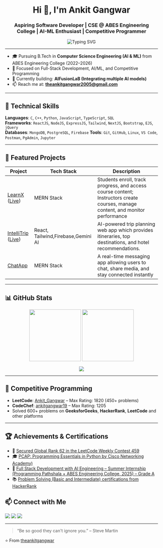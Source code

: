 <h1 align="center">Hi 👋, I'm Ankit Gangwar</h1>
<h3 align="center">Aspiring Software Developer | CSE @ ABES Engineering College | AI-ML Enthusiast | Competitive Programmer</h3>

<p align="center">
  <img src="https://readme-typing-svg.demolab.com?font=Fira+Code&size=22&pause=1000&color=00FFB3&center=true&vCenter=true&width=500&lines=Full-Stack+Developer;Competitive+Programmer;Open+Source+Contributor;AI/ML+Learner" alt="Typing SVG" />
</p>

---

- 🎓 Pursuing B.Tech in **Computer Science Engineering (AI & ML)** from ABES Engineering College (2022–2026)
- 🧠 Focused on Full-Stack Development, AI/ML, and Competitive Programming
- 🚀 Currently building: **AIFusionLaB (Integrating multiple AI models)**
- 📫 Reach me at: **theankitgangwar2005@gmail.com**

---

## 🔧 Technical Skills

**Languages**: `C`, `C++`, `Python`, `JavaScript`, `TypeScript`, `SQL`  
**Frameworks**: `ReactJS`, `NodeJS`, `ExpressJS`, `Tailwind`, `NextJS`, `Bootstrap`, `EJS`, `jQuery`  
**Databases**: `MongoDB`, `PostgreSQL`, `Firebase`
**Tools**: `Git`, `GitHub`, `Linux`, `VS Code`, `Postman`, `PgAdmin`, `Jupyter`

---

## 🚀 Featured Projects

| Project | Tech Stack | Description |
|--------|------------|-------------|
| [LearnX](https://github.com/theankitgangwar/Learning_Management_System) ([Live](https://learnxx.vercel.app/)) | MERN Stack | Students enroll, track progress, and access course content; Instructors create courses, manage content, and monitor performance |
| [IntelliTrip](https://github.com/theankitgangwar/IntelliTrip) ([Live](https://ai-trip-planner-barika.vercel.app/)) | React, Tailwind,Firebase,Gemini AI | AI-powered trip planning web app which provides itineraries, top destinations, and hotel recommendations.|
| [ChatApp](https://github.com/theankitgangwar/ChatAppp) | MERN Stack | A real-time messaging app allowing users to chat, share media, and stay connected instantly |

---

## 📊 GitHub Stats

<p align="center">
  <img src="https://github-readme-stats.vercel.app/api?username=theankitgangwar&show_icons=true&theme=radical" height="170px" />
  <img src="https://github-readme-streak-stats.herokuapp.com/?user=theankitgangwar&theme=radical" height="170px" />
</p>

<p align="center">
  <img src="https://github-readme-stats.vercel.app/api/top-langs/?username=theankitgangwar&layout=compact&theme=radical" />
</p>

---

## 🧠 Competitive Programming

- **LeetCode**: [Ankit_Gangwar](https://leetcode.com/u/Ankit_Gangwar/) – Max Rating: 1820 (450+ problems)
- **CodeChef**: [ankitgangwar19](https://www.codechef.com/users/ankitgangwar19) – Max Rating: 1205
- Solved 600+ problems on **GeeksforGeeks**, **HackerRank**, **LeetCode** and other platforms

---

## 🏆 Achievements & Certifications

- 🥈 [Secured Global Rank 62 in the LeetCode Weekly Contest 459](https://leetcode.com/contest/weekly-contest-459/ranking/3/?region=global_v2)
- 🎓 [PCAP: Programming Essentials in Python by Cisco Networking Academy)](https://drive.google.com/file/d/1EH6HWlsOSeIs4dLIE2dlvabn4-aJreAX/view)
- 🚀 [Full Stack Development with AI Engineering – Summer Internship (Programming Pathshala + ABES Engineering College, 2025) – Grade A](https://drive.google.com/file/d/1vnkWvBhjwhZ-m3D_XUu9b-ZsNGjxVHKJ/view?usp=sharing)
- 📚 [Problem Solving (Basic and Intermediate) certifications from HackerRank](https://www.hackerrank.com/profile/MLA_22B1531055)


## 📫 Connect with Me

<p align="left">
  <a href="https://www.linkedin.com/in/the-ankit-gangwar/" target="_blank"><img src="https://skillicons.dev/icons?i=linkedin" /></a>
  <a href="mailto:theankitgangwar2005@gmail.com"><img src="https://skillicons.dev/icons?i=gmail" /></a>
  <a href="https://github.com/theankitgangwar"><img src="https://skillicons.dev/icons?i=github" /></a>
</p>

---

> “Be so good they can't ignore you.” – Steve Martin

⭐️ From [theankitgangwar](https://github.com/theankitgangwar)
